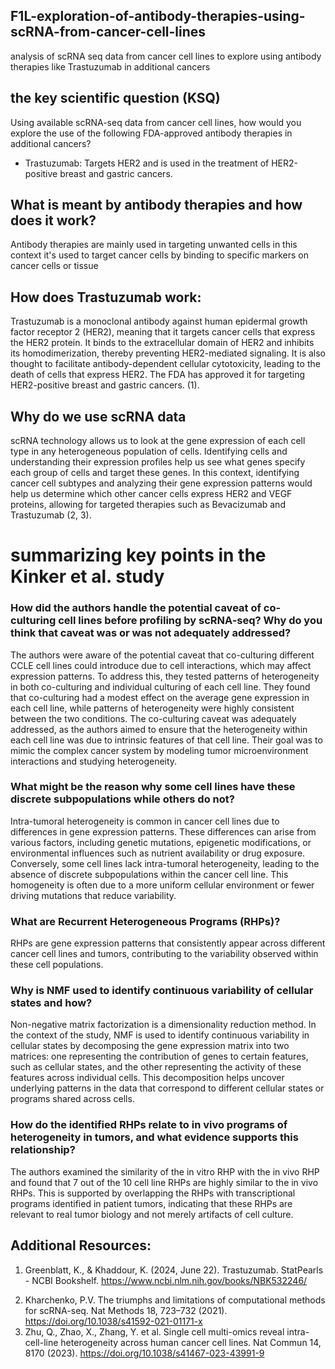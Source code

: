 ## F1L-exploration-of-antibody-therapies-using-scRNA-from-cancer-cell-lines
analysis of scRNA seq data from cancer cell lines to explore using antibody therapies like Trastuzumab <!-- and Bevacizumab -->in additional cancers


## the key scientific question (KSQ)
Using available scRNA-seq data from cancer cell lines, how would you explore the use of the following FDA-approved antibody therapies in additional cancers?
- Trastuzumab: Targets HER2 and is used in the treatment of HER2-positive breast and gastric cancers.
<!-- - Bevacizumab: Targets VEGF and is used for a variety of cancers, including colorectal, lung, glioblastoma, breast, liver, and kidney cancer.-->

## What is meant by antibody therapies and how does it work?
Antibody therapies are mainly used in targeting unwanted cells in this context it's used to target cancer cells by binding to specific markers on cancer cells or tissue 

## How does Trastuzumab work:
Trastuzumab is a monoclonal antibody against human epidermal growth factor receptor 2 (HER2), meaning that it targets cancer cells that express the HER2 protein. It binds to the extracellular domain of HER2 and inhibits its homodimerization, thereby preventing HER2-mediated signaling. It is also thought to facilitate antibody-dependent cellular cytotoxicity, leading to the death of cells that express HER2. The FDA has approved it for targeting HER2-positive breast and gastric cancers. (1).
<!--## how does Bevacizumab work:
Bevacizumab is a monoclonal antibody against vascular endothelial growth factor A (VEGFA). VEGF helps cancer grow blood vessels, so Bevacizumab acts by inhibiting tumor growth through multiple mechanisms, including preventing the formation of new blood vessels (angiogenesis inhibition), inducing regression of newly formed vasculature, and normalizing abnormal tumor blood vessels to improve the delivery of cytotoxic agents. It is FDA-approved for glioblastoma, cervical cancer, colorectal cancer, non-squamous non-small cell lung cancer (NSCLC), ovarian, kidney, and liver cancer(2, 3).-->

## Why do we use scRNA data 
scRNA technology allows us to look at the gene expression of each cell type in any heterogeneous population of cells. Identifying cells and understanding their expression profiles help us see what genes specify each group of cells and target these genes. In this context, identifying cancer cell subtypes and analyzing their gene expression patterns would help us determine which other cancer cells express HER2 and VEGF proteins, allowing for targeted therapies such as Bevacizumab and Trastuzumab (2, 3).


# summarizing key points in the  Kinker et al. study 
### How did the authors handle the potential caveat of co-culturing cell lines before profiling by scRNA-seq? Why do you think that caveat was or was not adequately addressed?
The authors were aware of the potential caveat that co-culturing different CCLE cell lines could introduce due to cell interactions, which may affect expression patterns. To address this, they tested patterns of heterogeneity in both co-culturing and individual culturing of each cell line. They found that co-culturing had a modest effect on the average gene expression in each cell line, while patterns of heterogeneity were highly consistent between the two conditions. The co-culturing caveat was adequately addressed, as the authors aimed to ensure that the heterogeneity within each cell line was due to intrinsic features of that cell line. Their goal was to mimic the complex cancer system by modeling tumor microenvironment interactions and studying heterogeneity.
### What might be the reason why some cell lines have these discrete subpopulations while others do not?
Intra-tumoral heterogeneity is common in cancer cell lines due to differences in gene expression patterns. These differences can arise from various factors, including genetic mutations, epigenetic modifications, or environmental influences such as nutrient availability or drug exposure. Conversely, some cell lines lack intra-tumoral heterogeneity, leading to the absence of discrete subpopulations within the cancer cell line. This homogeneity is often due to a more uniform cellular environment or fewer driving mutations that reduce variability.
### What are Recurrent Heterogeneous Programs (RHPs)?
RHPs are gene expression patterns that consistently appear across different cancer cell lines and tumors, contributing to the variability observed within these cell populations.
### Why is NMF used to identify continuous variability of cellular states and how?
Non-negative matrix factorization is a dimensionality reduction method. In the context of the study, NMF is used to identify continuous variability in cellular states by decomposing the gene expression matrix into two matrices: one representing the contribution of genes to certain features, such as cellular states, and the other representing the activity of these features across individual cells. This decomposition helps uncover underlying patterns in the data that correspond to different cellular states or programs shared across cells.
### How do the identified RHPs relate to in vivo programs of heterogeneity in tumors, and what evidence supports this relationship?
The authors examined the similarity of the in vitro RHP with the in vivo RHP and found that 7 out of the 10 cell line RHPs are highly similar to the in vivo RHPs. This is supported by overlapping the RHPs with transcriptional programs identified in patient tumors, indicating that these RHPs are relevant to real tumor biology and not merely artifacts of cell culture.



## Additional Resources:
1. Greenblatt, K., & Khaddour, K. (2024, June 22). Trastuzumab. StatPearls - NCBI Bookshelf. https://www.ncbi.nlm.nih.gov/books/NBK532246/
<!--2. Gerriets, V., & Kasi, A. (2023, August 28). Bevacizumab. StatPearls - NCBI Bookshelf. https://www.ncbi.nlm.nih.gov/books/NBK482126/
3. Ellis, L. M. (2006). Mechanisms of action of Bevacizumab as a component of therapy for metastatic colorectal cancer. Seminars in Oncology, 33, S1–S7. https://doi.org/10.1053/j.seminoncol.2006.08.002-->
2. Kharchenko, P.V. The triumphs and limitations of computational methods for scRNA-seq. Nat Methods 18, 723–732 (2021). https://doi.org/10.1038/s41592-021-01171-x
3. Zhu, Q., Zhao, X., Zhang, Y. et al. Single cell multi-omics reveal intra-cell-line heterogeneity across human cancer cell lines. Nat Commun 14, 8170 (2023). https://doi.org/10.1038/s41467-023-43991-9
